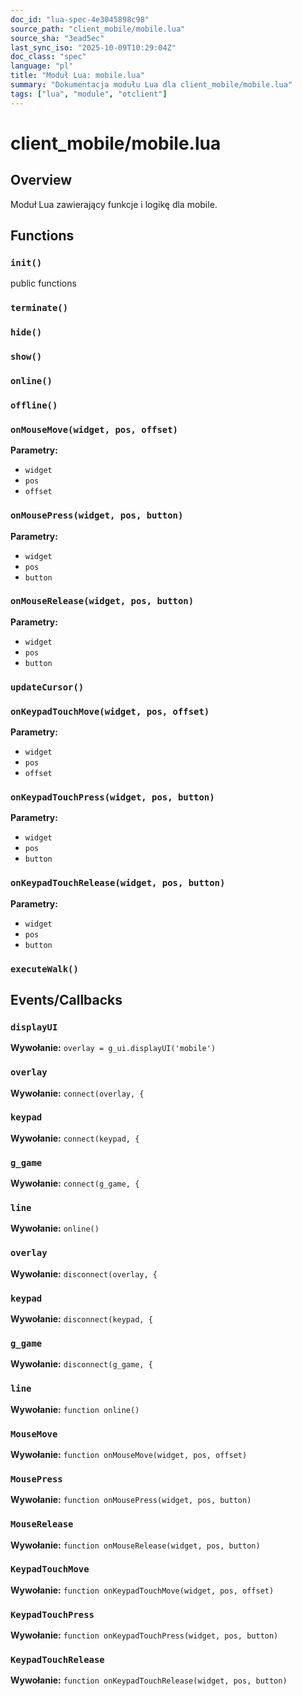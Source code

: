 ```yaml
---
doc_id: "lua-spec-4e3045898c98"
source_path: "client_mobile/mobile.lua"
source_sha: "3ead5ec"
last_sync_iso: "2025-10-09T10:29:04Z"
doc_class: "spec"
language: "pl"
title: "Moduł Lua: mobile.lua"
summary: "Dokumentacja modułu Lua dla client_mobile/mobile.lua"
tags: ["lua", "module", "otclient"]
---
```


# client_mobile/mobile.lua

## Overview

Moduł Lua zawierający funkcje i logikę dla mobile.

## Functions

### `init()`

public functions

### `terminate()`

### `hide()`

### `show()`

### `online()`

### `offline()`

### `onMouseMove(widget, pos, offset)`

**Parametry:**

- `widget`
- `pos`
- `offset`

### `onMousePress(widget, pos, button)`

**Parametry:**

- `widget`
- `pos`
- `button`

### `onMouseRelease(widget, pos, button)`

**Parametry:**

- `widget`
- `pos`
- `button`

### `updateCursor()`

### `onKeypadTouchMove(widget, pos, offset)`

**Parametry:**

- `widget`
- `pos`
- `offset`

### `onKeypadTouchPress(widget, pos, button)`

**Parametry:**

- `widget`
- `pos`
- `button`

### `onKeypadTouchRelease(widget, pos, button)`

**Parametry:**

- `widget`
- `pos`
- `button`

### `executeWalk()`

## Events/Callbacks

### `displayUI`

**Wywołanie:** `overlay = g_ui.displayUI('mobile')`

### `overlay`

**Wywołanie:** `connect(overlay, {`

### `keypad`

**Wywołanie:** `connect(keypad, {`

### `g_game`

**Wywołanie:** `connect(g_game, {`

### `line`

**Wywołanie:** `online()`

### `overlay`

**Wywołanie:** `disconnect(overlay, {`

### `keypad`

**Wywołanie:** `disconnect(keypad, {`

### `g_game`

**Wywołanie:** `disconnect(g_game, {`

### `line`

**Wywołanie:** `function online()`

### `MouseMove`

**Wywołanie:** `function onMouseMove(widget, pos, offset)`

### `MousePress`

**Wywołanie:** `function onMousePress(widget, pos, button)`

### `MouseRelease`

**Wywołanie:** `function onMouseRelease(widget, pos, button)`

### `KeypadTouchMove`

**Wywołanie:** `function onKeypadTouchMove(widget, pos, offset)`

### `KeypadTouchPress`

**Wywołanie:** `function onKeypadTouchPress(widget, pos, button)`

### `KeypadTouchRelease`

**Wywołanie:** `function onKeypadTouchRelease(widget, pos, button)`
